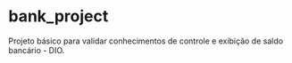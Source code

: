 # bank_project

Projeto básico para validar conhecimentos de controle e exibição de saldo bancário - DIO.
